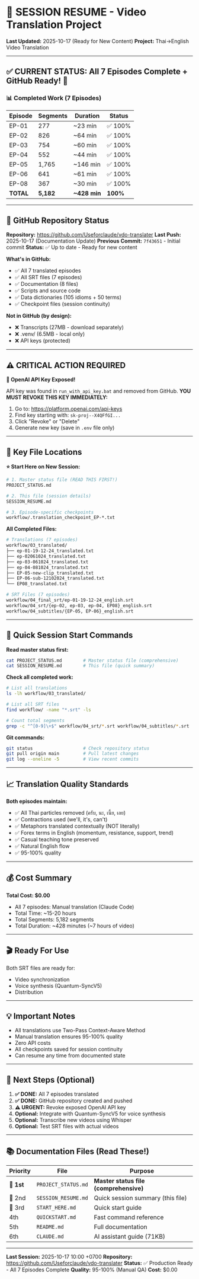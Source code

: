 # 🔄 SESSION RESUME - Video Translation Project

**Last Updated:** 2025-10-17 (Ready for New Content)
**Project:** Thai→English Video Translation

---

## ✅ CURRENT STATUS: All 7 Episodes Complete + GitHub Ready! 🎉

### 📊 Completed Work (7 Episodes)

| Episode | Segments | Duration | Status |
|---------|----------|----------|--------|
| EP-01 | 277 | ~23 min | ✅ 100% |
| EP-02 | 826 | ~64 min | ✅ 100% |
| EP-03 | 754 | ~60 min | ✅ 100% |
| EP-04 | 552 | ~44 min | ✅ 100% |
| EP-05 | 1,765 | ~146 min | ✅ 100% |
| EP-06 | 641 | ~61 min | ✅ 100% |
| EP-08 | 367 | ~30 min | ✅ 100% |
| **TOTAL** | **5,182** | **~428 min** | **100%** |

---

## 🚀 GitHub Repository Status

**Repository:** https://github.com/Useforclaude/vdo-translater
**Last Push:** 2025-10-17 (Documentation Update)
**Previous Commit:** `7f43651` - Initial commit
**Status:** ✅ Up to date - Ready for new content

**What's in GitHub:**
- ✅ All 7 translated episodes
- ✅ All SRT files (7 episodes)
- ✅ Documentation (8 files)
- ✅ Scripts and source code
- ✅ Data dictionaries (105 idioms + 50 terms)
- ✅ Checkpoint files (session continuity)

**Not in GitHub (by design):**
- ❌ Transcripts (27MB - download separately)
- ❌ .venv/ (6.5MB - local only)
- ❌ API keys (protected)

---

## ⚠️ CRITICAL ACTION REQUIRED

**🔐 OpenAI API Key Exposed!**

API key was found in `run_with_api_key.bat` and removed from GitHub.
**YOU MUST REVOKE THIS KEY IMMEDIATELY:**

1. Go to: https://platform.openai.com/api-keys
2. Find key starting with: `sk-proj--X4QFfGI...`
3. Click "Revoke" or "Delete"
4. Generate new key (save in `.env` file only)

---

## 📁 Key File Locations

**⭐ Start Here on New Session:**
```bash
# 1. Master status file (READ THIS FIRST!)
PROJECT_STATUS.md

# 2. This file (session details)
SESSION_RESUME.md

# 3. Episode-specific checkpoints
workflow/.translation_checkpoint_EP-*.txt
```

**All Completed Files:**
```bash
# Translations (7 episodes)
workflow/03_translated/
├── ep-01-19-12-24_translated.txt
├── ep-02061024_translated.txt
├── ep-03-061024_translated.txt
├── ep-04-081024_translated.txt
├── EP-05-new-clip_translated.txt
├── EP-06-sub-12102024_translated.txt
└── EP08_translated.txt

# SRT Files (7 episodes)
workflow/04_final_srt/ep-01-19-12-24_english.srt
workflow/04_srt/{ep-02, ep-03, ep-04, EP08}_english.srt
workflow/04_subtitles/{EP-05, EP-06}_english.srt
```

---

## 🔧 Quick Session Start Commands

**Read master status first:**
```bash
cat PROJECT_STATUS.md        # Master status file (comprehensive)
cat SESSION_RESUME.md        # This file (quick summary)
```

**Check all completed work:**
```bash
# List all translations
ls -lh workflow/03_translated/

# List all SRT files
find workflow/ -name "*.srt" -ls

# Count total segments
grep -c "^[0-9]\+$" workflow/04_srt/*.srt workflow/04_subtitles/*.srt
```

**Git commands:**
```bash
git status                   # Check repository status
git pull origin main         # Pull latest changes
git log --oneline -5         # View recent commits
```

---

## 📈 Translation Quality Standards

**Both episodes maintain:**
- ✅ All Thai particles removed (ครับ, นะ, เนี้ย, เลย)
- ✅ Contractions used (we'll, it's, can't)
- ✅ Metaphors translated contextually (NOT literally)
- ✅ Forex terms in English (momentum, resistance, support, trend)
- ✅ Casual teaching tone preserved
- ✅ Natural English flow
- ✅ 95-100% quality

---

## 💰 Cost Summary

**Total Cost: $0.00**
- All 7 episodes: Manual translation (Claude Code)
- Total Time: ~15-20 hours
- Total Segments: 5,182 segments
- Total Duration: ~428 minutes (~7 hours of video)

---

## 🎬 Ready For Use

Both SRT files are ready for:
- Video synchronization
- Voice synthesis (Quantum-SyncV5)
- Distribution

---

## 💡 Important Notes

- All translations use Two-Pass Context-Aware Method
- Manual translation ensures 95-100% quality
- Zero API costs
- All checkpoints saved for session continuity
- Can resume any time from documented state

---

## 🎯 Next Steps (Optional)

1. **✅ DONE:** All 7 episodes translated
2. **✅ DONE:** GitHub repository created and pushed
3. **⚠️ URGENT:** Revoke exposed OpenAI API key
4. **Optional:** Integrate with Quantum-SyncV5 for voice synthesis
5. **Optional:** Transcribe new videos using Whisper
6. **Optional:** Test SRT files with actual videos

---

## 📚 Documentation Files (Read These!)

| Priority | File | Purpose |
|----------|------|---------|
| 🥇 **1st** | `PROJECT_STATUS.md` | **Master status file (comprehensive)** |
| 🥈 2nd | `SESSION_RESUME.md` | Quick session summary (this file) |
| 🥉 3rd | `START_HERE.md` | Quick start guide |
| 4th | `QUICKSTART.md` | Fast command reference |
| 5th | `README.md` | Full documentation |
| 6th | `CLAUDE.md` | AI assistant guide (71KB) |

---

**Last Session:** 2025-10-17 10:00 +0700
**Repository:** https://github.com/Useforclaude/vdo-translater
**Status:** ✅ Production Ready - All 7 Episodes Complete
**Quality:** 95-100% (Manual QA)
**Cost:** $0.00

